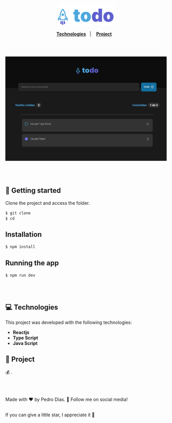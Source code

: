 <div align="center">
  <img alt="logo image" title="image" src="./src/assets/Logo.svg" width="35%" />
</div> 

<p align="center">
  <a href="#-Technologies"><b>Technologies</b></a>&nbsp;&nbsp;&nbsp;|&nbsp;&nbsp;&nbsp;
  <a href="#-Project"><b>Project</b></a>&nbsp;&nbsp;&nbsp;
</p>

<br></br>

<div align="center">
  <img alt="project image" title="image" src="img.png" />
</div> 

<br></br>

## 🚀 Getting started

Clone the project and access the folder.

```bash
$ git clone 
$ cd 
```

## Installation

```bash
$ npm install
```

## Running the app

```bash
$ npm run dev
```

<br></br>

## 💻 Technologies

This project was developed with the following technologies:
<b>
- Reactjs
- Type Script
- Java Script
</b>

## 📄 Project
💰 .

<br></br>

Made with ♥ by Pedro Dias. 👋 Follow me on social media!<br></br>

If you can give a little star, I appreciate it 🤩

